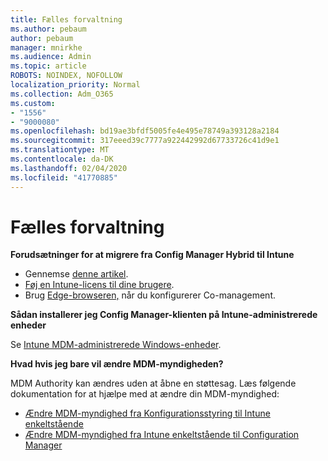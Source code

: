 ```yaml
---
title: Fælles forvaltning
ms.author: pebaum
author: pebaum
manager: mnirkhe
ms.audience: Admin
ms.topic: article
ROBOTS: NOINDEX, NOFOLLOW
localization_priority: Normal
ms.collection: Adm_O365
ms.custom:
- "1556"
- "9000080"
ms.openlocfilehash: bd19ae3bfdf5005fe4e495e78749a393128a2184
ms.sourcegitcommit: 317eeed39c7777a922442992d67733726c41d9e1
ms.translationtype: MT
ms.contentlocale: da-DK
ms.lasthandoff: 02/04/2020
ms.locfileid: "41770885"
---
```

# <a name="co-management"></a>Fælles forvaltning

**Forudsætninger for at migrere fra Config Manager Hybrid til Intune**

- Gennemse [denne artikel](https://docs.microsoft.com/configmgr/mdm/deploy-use/migrate-hybridmdm-to-intunesa).
- [Føj en Intune-licens til dine brugere](https://docs.microsoft.com/intune/licenses-assign).
- Brug [Edge-browseren,](https://www.microsoft.com/windows/microsoft-edge) når du konfigurerer Co-management.

**Sådan installerer jeg Config Manager-klienten på Intune-administrerede enheder**

Se [Intune MDM-administrerede Windows-enheder](https://docs.microsoft.com/configmgr/core/clients/deploy/deploy-clients-to-windows-computers#bkmk_mdm).

**Hvad hvis jeg bare vil ændre MDM-myndigheden?**

MDM Authority kan ændres uden at åbne en støttesag. Læs følgende dokumentation for at hjælpe med at ændre din MDM-myndighed:

- [Ændre MDM-myndighed fra Konfigurationsstyring til Intune enkeltstående](https://docs.microsoft.com/configmgr/mdm/deploy-use/migrate-change-mdm-authority)
- [Ændre MDM-myndighed fra Intune enkeltstående til Configuration Manager](https://docs.microsoft.com/configmgr/mdm/deploy-use/change-mdm-authority)
